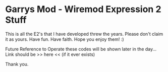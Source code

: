 # Garrys Mod - Wiremod Expression 2 Stuff
This is all the E2's that I have developed threw the years.
Please don't claim it as yours. Have fun. Have faith. Hope you enjoy them! :)

Future Reference to Operate these codes will be shown later in the day... Link should be >> here << (if it ever exists)

Thank you. 
